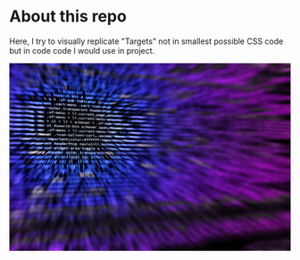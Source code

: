 # About this repo

Here, I try to visually replicate "Targets" not in smallest possible CSS code but in code code I would use in project.

![CSSBAttle Image](img/coding-1841550_1280.jpg)